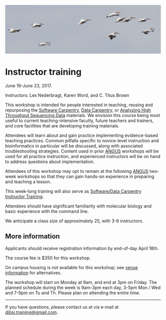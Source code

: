![Flock of birds](images/flock-bird.jpg "Instructor training")

# Instructor training

June 19-June 23, 2017.

Instructors: Lex Nederbragt, Karen Word, and C. Titus Brown

This workshop is intended for people interested in teaching, reusing
and repurposing the
[Software Carpentry](https://software-carpentry.org/lessons/),
[Data Carpentry](http://www.datacarpentry.org/lessons/), or
[Analyzing High Throughput Sequencing Data](https://angus.readthedocs.io/en/2016/)
materials.  We envision this course being most useful to current
teaching-intensive faculty, future teachers and trainers, and core
facilities that are developing training materials.

Attendees will learn about and gain practice implementing evidence-based teaching practices.  Common pitfalls specific to novice-level
instruction and bioinformatics in particular will be discussed, along
with associated troubleshooting strategies. Content used in prior
[ANGUS](ANGUS.html) workshops will be used for all practice
instruction, and experienced instructors will be on hand to address
questions about implementation.

Attendees of this workshop may opt to remain at the following
[ANGUS](ANGUS.html) two-week workshops so that they can gain hands-on
experience in preparing and teaching a lesson.

This week-long training will also serve as
[Software/Data Carpentry Instructor Training](https://swcarpentry.github.io/instructor-training/).

Attendees should have significant familiarity with molecular biology
and basic experience with the command line.

We anticipate a class size of approximately 25, with 3-6 instructors.

<!-- ## [Apply here!](https://docs.google.com/forms/d/e/1FAIpQLSfC1MphcIhfNQzJKrbuuMBePTF0FFB_t3XJzYeWpMn1hWdxTQ/viewform)

Applications will close **March 17th**.
-->

## More information

Applicants should receive registration information by end-of-day April
18th.

The course fee is $350 for this workshop. 

On campus housing is not available for this workshop; see
[venue information](VENUE.html) for alternatives.

The workshop will start on Monday at 9am, and end at 3pm on Friday.
The planned schedule during the week is 9am-3pm each day, 3-5pm Mon /
Wed and 7-9pm on Tu and Th.  Please plan on attending the entire time.

----

If you have questions, please contact us at via e-mail at [dibsi.training@gmail.com](mailto:dibsi.training@gmail.com).
